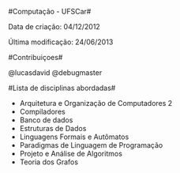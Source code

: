 #Computação - UFSCar#

Data de criação: 04/12/2012

Última modificação: 24/06/2013

#Contribuiçoes#

@lucasdavid
@debugmaster

#Lista de disciplinas abordadas#

 * Arquitetura e Organização de Computadores 2
 * Compiladores
 * Banco de dados
 * Estruturas de Dados
 * Linguagens Formais e Autômatos
 * Paradigmas de Linguagem de Programação
 * Projeto e Análise de Algoritmos
 * Teoria dos Grafos

